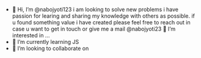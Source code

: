 - 👋 Hi, I’m @nabojyoti123 
i am looking to solve new problems i have passion for learing and sharing my knowledge with others as possible. if u found something value i have created please feel free to reach out in case u want to get in touch or give me a mail @nabojyoti23
  👀 I’m interested in ...
- 🌱 I’m currently learning JS
- 💞️ I’m looking to collaborate on

<!---
nabojyoti123/nabojyoti123 is a ✨ special ✨ repository because its `README.md` (this file) appears on your GitHub profile.
You can click the Preview link to take a look at your changes.
--->
